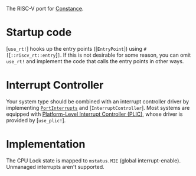 The RISC-V port for [Constance](::constance).

# Startup code

[`use_rt!`] hooks up the entry points ([`EntryPoint`]) using `#[`[`::riscv_rt::entry`]`]`. If this is not desirable for some reason, you can omit `use_rt!` and implement the code that calls the entry points in other ways.

# Interrupt Controller

Your system type should be combined with an interrupt controller driver by implementing [`PortInterrupts`] and [`InterruptController`]. Most systems are equipped with [Platform-Level Interrupt Controller (PLIC)], whose driver is provided by [`use_plic!`].

[Platform-Level Interrupt Controller (PLIC)]: https://github.com/riscv/riscv-plic-spec/blob/master/riscv-plic.adoc
[`PortInterrupts`]: constance::kernel::PortInterrupts

# Implementation

The CPU Lock state is mapped to `mstatus.MIE` (global interrupt-enable). Unmanaged interrupts aren't supported.

